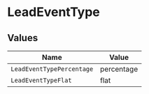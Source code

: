 # LeadEventType


## Values

| Name                      | Value                     |
| ------------------------- | ------------------------- |
| `LeadEventTypePercentage` | percentage                |
| `LeadEventTypeFlat`       | flat                      |